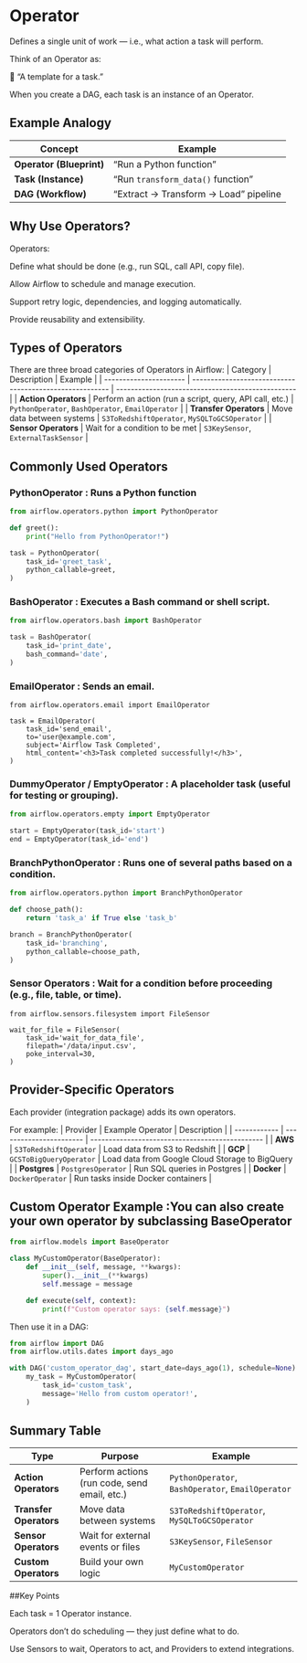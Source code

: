 # Operator 
Defines a single unit of work — i.e., what action a task will perform.

Think of an Operator as:

🧱 “A template for a task.”

When you create a DAG, each task is an instance of an Operator.

## Example Analogy
| Concept                  | Example                               |
| ------------------------ | ------------------------------------- |
| **Operator (Blueprint)** | “Run a Python function”               |
| **Task (Instance)**      | “Run `transform_data()` function”     |
| **DAG (Workflow)**       | “Extract → Transform → Load” pipeline |


## Why Use Operators?
Operators:

Define what should be done (e.g., run SQL, call API, copy file).

Allow Airflow to schedule and manage execution.

Support retry logic, dependencies, and logging automatically.

Provide reusability and extensibility.

## Types of Operators
There are three broad categories of Operators in Airflow:
| Category               | Description                                             | Example                                           |
| ---------------------- | ------------------------------------------------------- | ------------------------------------------------- |
| **Action Operators**   | Perform an action (run a script, query, API call, etc.) | `PythonOperator`, `BashOperator`, `EmailOperator` |
| **Transfer Operators** | Move data between systems                               | `S3ToRedshiftOperator`, `MySQLToGCSOperator`      |
| **Sensor Operators**   | Wait for a condition to be met                          | `S3KeySensor`, `ExternalTaskSensor`               |

## Commonly Used Operators
### PythonOperator : Runs a Python function
```python
from airflow.operators.python import PythonOperator

def greet():
    print("Hello from PythonOperator!")

task = PythonOperator(
    task_id='greet_task',
    python_callable=greet,
)
```

### BashOperator : Executes a Bash command or shell script.
```python
from airflow.operators.bash import BashOperator

task = BashOperator(
    task_id='print_date',
    bash_command='date',
)
```
### EmailOperator : Sends an email.
```
from airflow.operators.email import EmailOperator

task = EmailOperator(
    task_id='send_email',
    to='user@example.com',
    subject='Airflow Task Completed',
    html_content='<h3>Task completed successfully!</h3>',
)
```
### DummyOperator / EmptyOperator : A placeholder task (useful for testing or grouping).
```python
from airflow.operators.empty import EmptyOperator

start = EmptyOperator(task_id='start')
end = EmptyOperator(task_id='end')

```
### BranchPythonOperator : Runs one of several paths based on a condition.
```python
from airflow.operators.python import BranchPythonOperator

def choose_path():
    return 'task_a' if True else 'task_b'

branch = BranchPythonOperator(
    task_id='branching',
    python_callable=choose_path,
)
```

### Sensor Operators : Wait for a condition before proceeding (e.g., file, table, or time).
```
from airflow.sensors.filesystem import FileSensor

wait_for_file = FileSensor(
    task_id='wait_for_data_file',
    filepath='/data/input.csv',
    poke_interval=30,
)
```

## Provider-Specific Operators
Each provider (integration package) adds its own operators.

For example:
| Provider     | Example Operator        | Description                                     |
| ------------ | ----------------------- | ----------------------------------------------- |
| **AWS**      | `S3ToRedshiftOperator`  | Load data from S3 to Redshift                   |
| **GCP**      | `GCSToBigQueryOperator` | Load data from Google Cloud Storage to BigQuery |
| **Postgres** | `PostgresOperator`      | Run SQL queries in Postgres                     |
| **Docker**   | `DockerOperator`        | Run tasks inside Docker containers              |

## Custom Operator Example :You can also create your own operator by subclassing BaseOperator
```python
from airflow.models import BaseOperator

class MyCustomOperator(BaseOperator):
    def __init__(self, message, **kwargs):
        super().__init__(**kwargs)
        self.message = message

    def execute(self, context):
        print(f"Custom operator says: {self.message}")

```
Then use it in a DAG:
```python
from airflow import DAG
from airflow.utils.dates import days_ago

with DAG('custom_operator_dag', start_date=days_ago(1), schedule=None) as dag:
    my_task = MyCustomOperator(
        task_id='custom_task',
        message='Hello from custom operator!',
    )

```


## Summary Table
| Type                   | Purpose                                      | Example                                           |
| ---------------------- | -------------------------------------------- | ------------------------------------------------- |
| **Action Operators**   | Perform actions (run code, send email, etc.) | `PythonOperator`, `BashOperator`, `EmailOperator` |
| **Transfer Operators** | Move data between systems                    | `S3ToRedshiftOperator`, `MySQLToGCSOperator`      |
| **Sensor Operators**   | Wait for external events or files            | `S3KeySensor`, `FileSensor`                       |
| **Custom Operators**   | Build your own logic                         | `MyCustomOperator`                                |


##Key Points

Each task = 1 Operator instance.

Operators don’t do scheduling — they just define what to do.

Use Sensors to wait, Operators to act, and Providers to extend integrations.